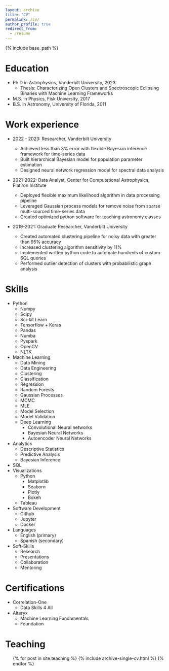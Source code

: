 ```yaml
---
layout: archive
title: "CV"
permalink: /cv/
author_profile: true
redirect_from:
  - /resume
---
```


{% include base_path %}

Education
======
* Ph.D in Astrophysics, Vanderbilt University, 2023
  * Thesis: Characterizing Open Clusters and Spectroscopic Eclipsing Binaries with Machine Learning Frameworks
* M.S. in Physics, Fisk University, 2017
* B.S. in Astronomy, University of Florida, 2011

Work experience
======
* 2022 - 2023: Researcher, Vanderbilt University
  * Achieved less than 3% error with flexible Bayesian inference framework for time-series data
  * Built hierarchical Bayesian model for population parameter estimation
  * Designed neural network regression model for spectral data analysis

* 2021-2022: Data Analyst, Center for Computational Astrophysics, Flatiron Institute
  * Deployed flexible maximum likelihood algorithm in data processing pipeline
  * Leveraged Gaussian process models for remove noise from sparse multi-sourced time-series data
  * Created optimized python software for teaching astronomy classes
  
* 2019-2021: Graduate Researcher, Vanderbilt University
  * Created automated clustering pipeline for noisy data with greater than 95% accuracy
  * Increased clustering algorithm sensitivity by 11%
  * Implemented written python code to automate hundreds of custom SQL queries
  * Performed outlier detection of clusters with probabilistic graph analysis

Skills
======
* Python
  * Numpy
  * Scipy
  * Sci-kit Learn
  * Tensorflow + Keras
  * Pandas
  * Numba
  * Pyspark
  * OpenCV
  * NLTK
* Machine Learning
  * Data Mining
  * Data Engineering
  * Clustering
  * Classification
  * Regression
  * Random Forests
  * Gaussian Processes
  * MCMC
  * MLE
  * Model Selection
  * Model Validation
  * Deep Learning
    * Convolutional Neural networks
    * Bayesian Neural Networks
    * Autoencoder Neural Networks
* Analytics
  * Descriptive Statistics
  * Predictive Analysis
  * Bayesian Inference
* SQL
* Visualizations
  * Python
    * Matplotlib
    * Seaborn
    * Plotly
    * Bokeh
  * Tableau
* Software Development
  * Github
  * Jupyter
  * Docker
* Languages
  * English (primary)
  * Spanish (secondary)
* Soft-Skills
  * Research
  * Presentations
  * Collaboration
  * Mentoring

Certifications
======
* Correlation-One
  * Data Skills 4 All
* Alteryx
  * Machine Learning Fundamentals
  * Foundation

<!-- Publications -->
<!-- ====== -->
  <!-- <ul>{% for post in site.publications %} -->
<!-- % include archive-single-cv.html %} -->
  <!-- {% endfor %}</ul> -->
  
<!-- Talks -->
<!-- ====== -->
  <!-- <ul>{% for post in site.talks %} -->
  <!-- {% include archive-single-talk-cv.html %} -->
  <!-- {% endfor %}</ul> -->
  
Teaching
======
  <ul>{% for post in site.teaching %}
  {% include archive-single-cv.html %}
  {% endfor %}</ul>
  
<!-- Service and leadership -->
<!-- ====== -->
<!-- * Currently signed in to 43 different slack teams -->

